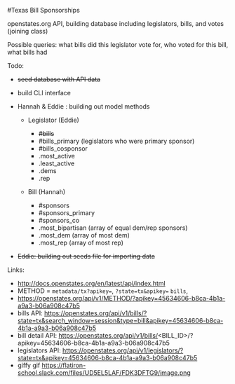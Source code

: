 #Texas Bill Sponsorships

openstates.org API, building database including legislators, bills, and votes (joining class)

Possible queries: what bills did this legislator vote for, who voted for this bill, what bills had 

Todo:
* ~~seed database with API data~~
* build CLI interface
* Hannah & Eddie : building out model methods
    * Legislator (Eddie)
        * ~~#bills~~
        * #bills_primary (legislators who were primary sponsor)
        * #bills_cosponsor 
        * .most_active
        * .least_active
        * .dems
        * .rep

    * Bill (Hannah)
        * #sponsors
        * #sponsors_primary
        * #sponsors_co
        * .most_bipartisan (array of equal dem/rep sponsors)
        * .most_dem (array of most dem)
        * .most_rep (array of most rep)



* ~~Eddie: building out seeds file for importing data~~


Links:
* http://docs.openstates.org/en/latest/api/index.html
* METHOD = `metadata/tx?apikey=`, `?state=tx&apikey=` `bills`, 
* https://openstates.org/api/v1/METHOD/?apikey=45634606-b8ca-4b1a-a9a3-b06a908c47b5
* bills API: https://openstates.org/api/v1/bills/?state=tx&search_window=session&type=bill&apikey=45634606-b8ca-4b1a-a9a3-b06a908c47b5
* bill detail API: https://openstates.org/api/v1/bills/<BILL_ID>/?apikey=45634606-b8ca-4b1a-a9a3-b06a908c47b5
* legislators API: https://openstates.org/api/v1/legislators/?state=tx&apikey=45634606-b8ca-4b1a-a9a3-b06a908c47b5
* giffy gif https://flatiron-school.slack.com/files/UD5EL5LAF/FDK3DFTG9/image.png
